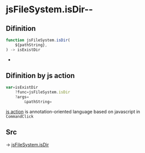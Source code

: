 # jsFileSystem.isDir--

## Difinition

```js.js
function jsFileSystem.isDir(
	${pathString},
) -> isExistDir
```

- 


## Difinition by js action

```js.js
var=isExistDir
	?func=jsFileSystem.isDir
	?args=
		&pathString=
```

[js action](#) is annotation-oriented language based on javascript in `CommandClick`



## Src

-> [jsFileSystem.isDir](https://github.com/puutaro/CommandClick/blob/master/app/src/main/java/com/puutaro/commandclick/fragment_lib/terminal_fragment/js_interface/file/JsFileSystem.kt#L421)


